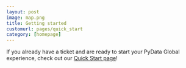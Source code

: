 ```yaml
---
layout: post
image: map.png
title: Getting started
customurl: pages/quick_start
category: [homepage]
---
```


If you already have a ticket and are ready to start your PyData Global experience,
check out our [Quick Start page](pages/quick_start)!
